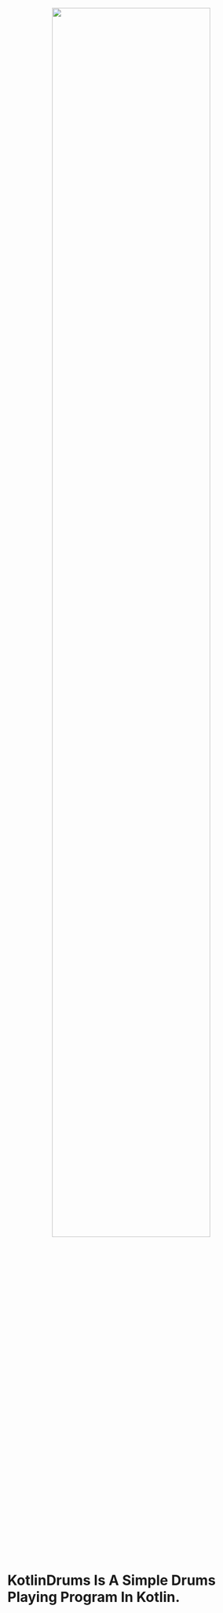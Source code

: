 <div style="container" align="center">
  <br>
  <img src="https://upload.wikimedia.org/wikipedia/commons/1/11/Kotlin_logo_2021.svg" width="80%" />
</div>
<br>

# KotlinDrums Is A Simple Drums Playing Program In Kotlin.
